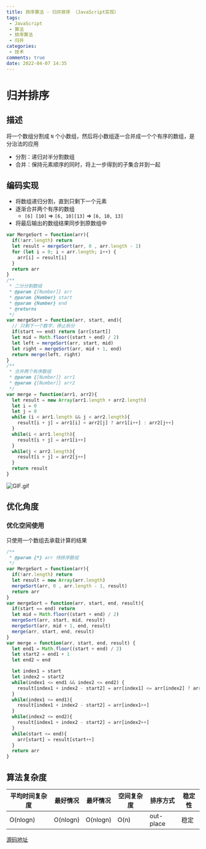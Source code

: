 ```yaml
---
title: 排序算法 - 归并排序 （JavaScript实现）
tags: 
 - JavaScript
 - 算法
 - 排序算法
 - 归并
categories:
 - 技术
comments: true
date: 2022-04-07 14:35
---
```

# 归并排序

## 描述

将一个数组分割成 `N` 个小数组，然后将小数组逐一合并成一个个有序的数组，是分治法的应用

* 分割：递归对半分割数组
* 合并：保持元素顺序的同时，将上一步得到的子集合并到一起

## 编码实现

* 将数组递归分割，直到只剩下一个元素
* 逐渐合并两个有序的数组
    * `[6] [10]` => `[6, 10][13]` => `[6, 10, 13]`
* 将最后输出的数组结果同步到原数组中

```js
var MergeSort = function(arr){
  if(!arr.length) return
  let result = mergeSort(arr, 0 , arr.length - 1)
  for (let i = 0; i < arr.length; i++) {
    arr[i] = result[i]
  }
  return arr
}
/**
 * 二分分割数组
 * @param {[Number]} arr 
 * @param {Number} start 
 * @param {Number} end 
 * @returns 
 */
var mergeSort = function(arr, start, end){
  // 只剩下一个数字，停止拆分
  if(start == end) return [arr[start]]
  let mid = Math.floor((start + end) / 2)
  let left = mergeSort(arr, start, mid)
  let right = mergeSort(arr, mid + 1, end)
  return merge(left, right)
}
/**
 * 合并两个有序数组
 * @param {[Number]} arr1 
 * @param {[Number]} arr2 
 */
var merge = function(arr1, arr2){
  let result = new Array(arr1.length + arr2.length)
  let i = 0
  let j = 0
  while (i < arr1.length && j < arr2.length){
    result[i + j] = arr1[i] < arr2[j] ? arr1[i++] : arr2[j++]
  }
  while(i < arr1.length){
    result[i + j] = arr1[i++]
  }
  while(j < arr2.length){
    result[i + j] = arr2[j++]
  }
  return result
}
```

![GIF.gif](https://p3-juejin.byteimg.com/tos-cn-i-k3u1fbpfcp/c438b8eff04445d192a8fe38df05a6fb~tplv-k3u1fbpfcp-watermark.image?)

## 优化角度

### 优化空间使用

只使用一个数组去承载计算的结果

```js
/**
 * @param {*} arr 待排序数组
 */
var MergeSort = function(arr){
  if(!arr.length) return
  let result = new Array(arr.length)
  mergeSort(arr, 0 , arr.length - 1, result)
  return arr
}
var mergeSort = function(arr, start, end, result){
  if(start == end) return 
  let mid = Math.floor((start + end) / 2)
  mergeSort(arr, start, mid, result)
  mergeSort(arr, mid + 1, end, result)
  merge(arr, start, end, result)
}
var merge = function(arr, start, end, result) {
  let end1 = Math.floor((start + end) / 2)
  let start2 = end1 + 1
  let end2 = end

  let index1 = start
  let index2 = start2
  while(index1 <= end1 && index2 <= end2) {
    result[index1 + index2 - start2] = arr[index1] <= arr[index2] ? arr[index1++] : arr[index2++]
  }
  while(index1 <= end1){
    result[index1 + index2 - start2] = arr[index1++]
  }
  while(index2 <= end2){
    result[index1 + index2 - start2] = arr[index2++]
  }
  while(start <= end){
    arr[start] = result[start++]
  }
  return arr
}
```

## 算法复杂度

平均时间复杂度 | 最好情况 | 最坏情况 | 空间复杂度 | 排序方式 | 稳定性
----|---|---|---|---|---
O(nlogn) | O(nlogn) | O(nlogn) | O(n) | out-place | 稳定

[源码地址](https://github.com/Luoyuda/js-demo/tree/master/algorithm/Sort/MergeSort)